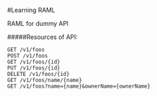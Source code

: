 #Learning RAML

RAML for dummy API

#####Resources of API:
```
GET /v1/foos
POST /v1/foos
GET /v1/foos/{id}
PUT /v1/foos/{id}
DELETE /v1/foos/{id}
GET /v1/foos/name/{name}
GET /v1/foos?name={name}&ownerName={ownerName}
```
